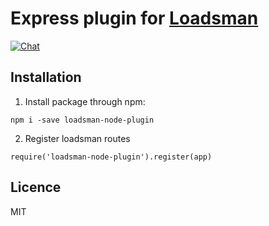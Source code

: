 # Express plugin for [Loadsman](https://github.com/loadsman/loadsman)

[![Chat][gitter-badge]][gitter-url]

## Installation

1) Install package through npm:
``` 
npm i -save loadsman-node-plugin
```

2) Register loadsman routes
```
require('loadsman-node-plugin').register(app)
```

## Licence
MIT

[gitter-badge]: https://img.shields.io/gitter/room/loadsman-chat/Lobby.svg?style=flat-square
[gitter-url]: https://gitter.im/loadsman-chat/Lobby?utm_source=share-link&utm_medium=link&utm_campaign=share-link
